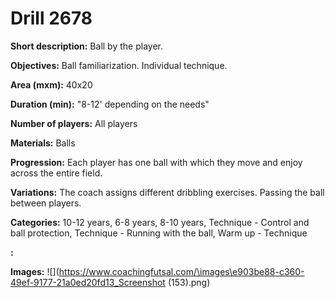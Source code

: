 # Drill 2678

**Short description:**
Ball by the player.

**Objectives:**
Ball familiarization. Individual technique.

**Area (mxm):**
40x20

**Duration (min):**
"8-12' depending on the needs"

**Number of players:**
All players

**Materials:**
Balls

**Progression:**
Each player has one ball with which they move and enjoy across the entire field.

**Variations:**
The coach assigns different dribbling exercises. Passing the ball between players.

**Categories:**
10-12 years, 6-8 years, 8-10 years, Technique - Control and ball protection, Technique - Running with the ball, Warm up - Technique

**:**


**Images:**
![](https://www.coachingfutsal.com/\images\e903be88-c360-49ef-9177-21a0ed20fd13_Screenshot (153).png)

